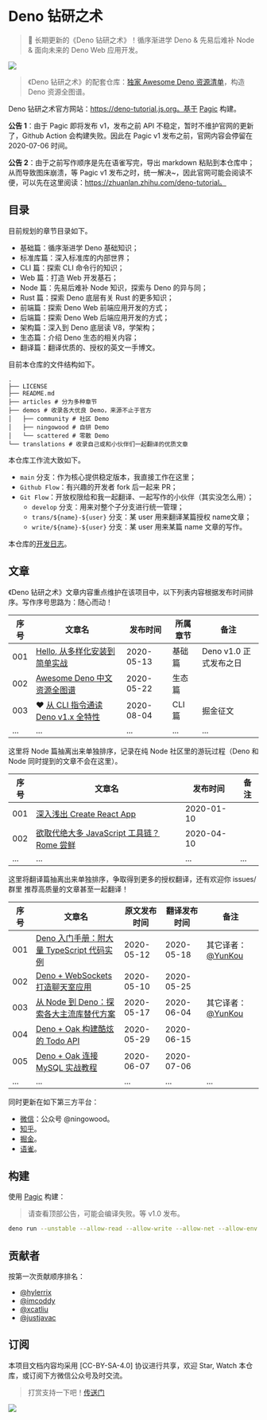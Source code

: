 # Deno 钻研之术

> :sauropod: 长期更新的《Deno 钻研之术》！循序渐进学 Deno & 先易后难补 Node & 面向未来的 Deno Web 应用开发。

![](http://qiniu.ningo.cloud/deno/deno-tutorial-background.png)

> 《Deno 钻研之术》的配套仓库：[独家 Awesome Deno 资源清单](https://github.com/hylerrix/awesome-deno-cn)，构造 Deno 资源全图谱。

Deno 钻研之术官方网站：https://deno-tutorial.js.org。基于 [Pagic](https://github.com/xcatliu/pagic) 构建。

**公告 1**：由于 Pagic 即将发布 v1，发布之前 API 不稳定，暂时不维护官网的更新了，Github Action 会构建失败。因此在 Pagic v1 发布之前，官网内容会停留在 2020-07-06 时间。

**公告 2**：由于之前写作顺序是先在语雀写完，导出 markdown 粘贴到本仓库中；从而导致图床崩溃，等 Pagic v1 发布之时，统一解决~，因此官网可能会阅读不便，可以先在这里阅读：https://zhuanlan.zhihu.com/deno-tutorial。

## 目录

目前规划的章节目录如下。

* 基础篇：循序渐进学 Deno 基础知识；
* 标准库篇：深入标准库的内部世界；
* CLI 篇：探索 CLI 命令行的知识；
* Web 篇：打造 Web 开发基石；
* Node 篇：先易后难补 Node 知识，探索与 Deno 的异与同；
* Rust 篇：探索 Deno 底层有关 Rust 的更多知识；
* 前端篇：探索 Deno Web 前端应用开发的方式；
* 后端篇：探索 Deno Web 后端应用开发的方式；
* 架构篇：深入到 Deno 底层读 V8，学架构；
* 生态篇：介绍 Deno 生态的相关内容；
* 翻译篇：翻译优质的、授权的英文一手博文。

目前本仓库的文件结构如下。

```
.
├── LICENSE
├── README.md
├── articles # 分为多种章节
├── demos # 收录各大优良 Demo，来源不止于官方
│   ├── community # 社区 Demo
│   ├── ningowood # 自研 Demo
│   └── scattered # 零散 Demo
└── translations # 收录自己或和小伙伴们一起翻译的优质文章
```

本仓库工作流大致如下。

* `main` 分支：作为核心提供稳定版本，我直接工作在这里；
* `Github Flow`：有兴趣的开发者 fork 后一起来 PR；
* `Git Flow`：开放权限给和我一起翻译、一起写作的小伙伴（其实没怎么用）；
  * `develop` 分支：用来对整个子分支进行统一管理；
  * `trans/${name}-${user}` 分支：某 user 用来翻译某篇授权 name文章；
  * `write/${name}-${user}` 分支：某 user 用来某篇 name 文章的写作。

本仓库的[开发日志](./.ningowood/timeline.md)。

## 文章

《Deno 钻研之术》文章内容重点维护在该项目中，以下列表内容根据发布时间排序。写作序号思路为：随心而动！

|序号|文章名|发布时间|所属章节|备注|
|-|-|-|-|-|
|001|[Hello, 从多样化安装到简单实战](https://deno-tutorial.js.org/articles/basic/install-and-hello-world.html)|2020-05-13|基础篇|Deno v1.0 正式发布之日|
|002|[Awesome Deno 中文资源全图谱](https://deno-tutorial.js.org/articles/ecology/awesome-deno-cn.html)|2020-05-22|生态篇||
|003|:heart: [从 CLI 指令通读 Deno v1.x 全特性](https://juejin.im/post/6857058738046861320)|2020-08-04|CLI 篇|掘金征文|
|...|...|...|...|...|

这里将 Node 篇抽离出来单独排序，记录在纯 Node 社区里的游玩过程（Deno 和 Node 同时提到的文章不会在这里）。

|序号|文章名|发布时间|备注|
|-|-|-|-|
|001|[深入浅出 Create React App](https://deno-tutorial.js.org/articles/node/create-react-app-intro.html)|2020-01-10||
|002|[欲取代绝大多 JavaScript 工具链？Rome 尝鲜](https://deno-tutorial.js.org/articles/node/javascript-toolchain-rome.html)|2020-04-10||
|...|...|...|...|

这里将翻译篇抽离出来单独排序，争取得到更多的授权翻译，还有欢迎你 issues/群里 推荐高质量的文章甚至一起翻译！

|序号|文章名|原文发布时间|翻译发布时间|备注|
|-|-|-|-|-|
|001|[Deno 入门手册：附大量 TypeScript 代码实例](https://deno-tutorial.js.org/translations/the-deno-handbook.html)|2020-05-12|2020-05-18|其它译者：[@YunKou](http://github.com/yunkou)|
|002|[Deno + WebSockets 打造聊天室应用](https://deno-tutorial.js.org/translations/deno-chat-app.html)|2020-05-10|2020-05-25||
|003|[从 Node 到 Deno：探索各大主流库替代方案](https://deno-tutorial.js.org/translations/from-node-to-deno.html)|2020-05-17|2020-06-04|其它译者：[@YunKou](http://github.com/yunkou)|
|004|[Deno + Oak 构建酷炫的 Todo API](https://deno-tutorial.js.org/translations/deno-oak-todo-api.html)|2020-05-29|2020-06-15||
|005|[Deno + Oak 连接 MySQL 实战教程](https://deno-tutorial.js.org/translations/deno-oak-mysql.html)|2020-06-07|2020-07-06||
|...|...|...|...|...|

同时更新在如下第三方平台：

* [微信](https://mp.weixin.qq.com/s/Eg2atcxZPpIfgqdAd73imQ)：公众号 @ningowood。
* [知乎](https://zhuanlan.zhihu.com/deno-tutorial)。
* [掘金](https://juejin.im/user/57e9fc052e958a0054509825/posts)。
* [语雀](https://www.yuque.com/ningowood/beginning/record)。

## 构建

使用 [Pagic](https://github.com/xcatliu/pagic) 构建：

> 请查看顶部公告，可能会编译失败。等 v1.0 发布。

```bash
deno run --unstable --allow-read --allow-write --allow-net --allow-env https://deno.land/x/pagic@0.7.28/mod.ts build --serve --watch
```

## 贡献者

按第一次贡献顺序排名：

* [@hylerrix](https://github.com/hylerrix)
* [@imcoddy](https://github.com/imcoddy)
* [@xcatliu](https://github.com/xcatliu)
* [@justjavac](https://github.com/justjavac)

## 订阅

本项目文档内容均采用 [CC-BY-SA-4.0] 协议进行共享，欢迎 Star, Watch 本仓库，或订阅下方微信公众号及时交流。

> 打赏支持一下吧！[传送门](http://qiniu.ningo.cloud/hylerrix/reward-alipay.png)

![](http://qiniu.ningo.cloud/ningo/official-qrcode.png)
